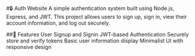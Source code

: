 #🔒 Auth Website
A simple authentication system built using Node.js, Express, and JWT. This project allows users to sign up, sign in, view their account information, and log out securely.

##🚀 Features
User Signup and Signin
JWT-based Authentication
Securely store and verify tokens
Basic user information display
Minimalist UI with responsive design
